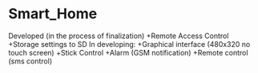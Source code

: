 # Smart_Home
Developed (in the process of finalization)
+Remote Access Control
+Storage settings to SD
In developing:
+Graphical interfacе (480х320 no touch screen)
+Stick Control 
+Alarm (GSM notification)
+Remote control (sms control)
